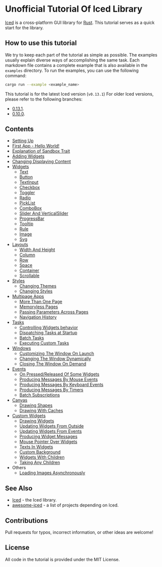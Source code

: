 # Unofficial Tutorial Of Iced Library

[Iced](https://iced.rs/) is a cross-platform GUI library for [Rust](https://www.rust-lang.org/).
This tutorial serves as a quick start for the library.

## How to use this tutorial

We try to keep each part of the tutorial as simple as possible.
The examples usually explain diverse ways of accomplishing the same task.
Each markdown file contains a complete example that is also available in the `examples` directory.
To run the examples, you can use the following command:

```bash
cargo run --example <example_name>
```

This tutorial is for the latest Iced version (`v0.13.1`)
For older Iced versions, please refer to the following branches:

- [0.13.1](https://github.com/fogarecious/iced_tutorial/tree/0.13.x).
- [0.10.0](https://github.com/fogarecious/iced_tutorial/tree/0.10.x).

## Contents

- [Setting Up](./tutorial/setting_up.md)
- [First App - Hello World!](./tutorial/first_app.md)
- [Explanation of Sandbox Trait](./tutorial/explanation_of_sandbox_trait.md)
- [Adding Widgets](./tutorial/adding_widgets.md)
- [Changing Displaying Content](./tutorial/changing_displaying_content.md)
- [Widgets](./tutorial/widgets.md)
  - [Text](./tutorial/text.md)
  - [Button](./tutorial/button.md)
  - [TextInput](./tutorial/text_input.md)
  - [Checkbox](./tutorial/checkbox.md)
  - [Toggler](./tutorial/toggler.md)
  - [Radio](./tutorial/radio.md)
  - [PickList](./tutorial/picklist.md)
  - [ComboBox](./tutorial/combobox.md)
  - [Slider And VerticalSlider](./tutorial/slider.md)
  - [ProgressBar](./tutorial/progressbar.md)
  - [Tooltip](./tutorial/tooltip.md)
  - [Rule](./tutorial/rule.md)
  - [Image](./tutorial/image.md)
  - [Svg](./tutorial/svg.md)
  <!-- * PaneGrid -->
- [Layouts](./tutorial/layouts.md)
  - [Width And Height](./tutorial/width_and_height.md)
  - [Column](./tutorial/column.md)
  - [Row](./tutorial/row.md)
  - [Space](./tutorial/space.md)
  - [Container](./tutorial/container.md)
  - [Scrollable](./tutorial/scrollable.md)
  <!-- * Responsive -->
- [Styles](./tutorial/styles.md)
  - [Changing Themes](./tutorial/changing_themes.md)
  - [Changing Styles](./tutorial/changing_styles.md)
- [Multipage Apps](./tutorial/multipage_apps.md)
  - [More Than One Page](./tutorial/more_than_one_page.md)
  - [Memoryless Pages](./tutorial/memoryless_pages.md)
  - [Passing Parameters Across Pages](./tutorial/passing_parameters_across_pages.md)
  - [Navigation History](./tutorial/navigation_history.md)
- [Tasks](./tutorial/tasks.md)
  - [Controlling Widgets behavior](./tutorial/controlling_widgets_behavior.md)
  - [Dispatching Tasks at Startup](./tutorial/dispatching_tasks_at_startup.md)
  - [Batch Tasks](./tutorial/batch_tasks.md)
  - [Executing Custom Tasks](./tutorial/executing_custom_tasks.md)
- [Windows](./tutorial/windows.md)
  - [Customizing The Window On Launch](./tutorial/customizing_the_window_on_launch.md)
  - [Changing The Window Dynamically](./tutorial/changing_the_window_dynamically.md)
  - [Closing The Window On Demand](./tutorial/closing_the_window_on_demand.md)
- [Events](./tutorial/events.md)
  - [On Pressed/Released Of Some Widgets](./tutorial/on_pressed_released_of_some_widgets.md)
  - [Producing Messages By Mouse Events](./tutorial/producing_messages_by_mouse_events.md)
  - [Producing Messages By Keyboard Events](./tutorial/producing_messages_by_keyboard_events.md)
  - [Producing Messages By Timers](./tutorial/producing_messages_by_timers.md)
  - [Batch Subscriptions](./tutorial/batch_subscriptions.md)
- [Canvas](./tutorial/canvas.md)
  - [Drawing Shapes](./tutorial/drawing_shapes.md)
  - [Drawing With Caches](./tutorial/drawing_with_caches.md)
- [Custom Widgets](./tutorial/custom_widgets.md)
  - [Drawing Widgets](./tutorial/drawing_widgets.md)
  - [Updating Widgets From Outside](./tutorial/updating_widgets_from_outside.md)
  - [Updating Widgets From Events](./tutorial/updating_widgets_from_events.md)
  - [Producing Widget Messages](./tutorial/producing_widget_messages.md)
  - [Mouse Pointer Over Widgets](./tutorial/mouse_pointer_over_widgets.md)
  - [Texts In Widgets](./tutorial/texts_in_widgets.md)
  - [Custom Background](./tutorial/custom_background.md)
  - [Widgets With Children](./tutorial/widgets_with_children.md)
  - [Taking Any Children](./tutorial/taking_any_children.md)
- Others
  - [Loading Images Asynchronously](./tutorial/loading_images_asynchronously.md)

<!-- examples/component -->

## See Also

- [Iced](https://github.com/iced-rs/iced) - the Iced library.
- [awesome-iced](https://github.com/iced-rs/awesome-iced) - a list of projects depending on Iced.

## Contributions

Pull requests for typos, incorrect information, or other ideas are welcome!

## License

All code in the tutorial is provided under the MIT License.
